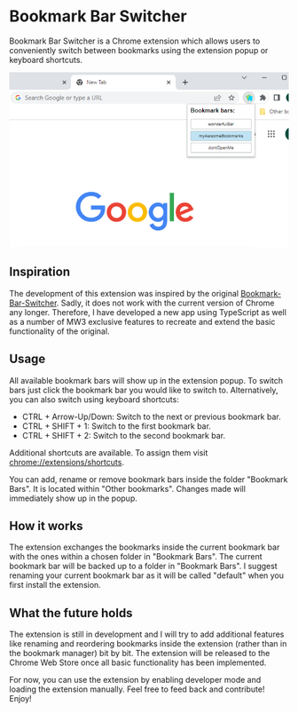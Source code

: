 # Bookmark Bar Switcher

Bookmark Bar Switcher is a Chrome extension which allows users to conveniently switch between bookmarks using the
extension popup or keyboard shortcuts.

<p align="center">
    <img src="media/extension.png" alt="Bookmark Bar Switcher interface">
</p>

## Inspiration

The development of this extension was inspired by the
original [Bookmark-Bar-Switcher](https://github.com/zoeesilcock/Bookmark-Bar-Switcher). Sadly, it does not work with the
current version of Chrome any longer. Therefore, I have developed a new app using TypeScript as well as a number of MW3
exclusive features to recreate and extend the basic functionality of the original.

## Usage

All available bookmark bars will show up in the extension popup. To switch bars just click the bookmark bar you would like to switch to. Alternatively, you can also switch using keyboard shortcuts:
* CTRL + Arrow-Up/Down: Switch to the next or previous bookmark bar.
* CTRL + SHIFT + 1: Switch to the first bookmark bar.
* CTRL + SHIFT + 2: Switch to the second bookmark bar.

Additional shortcuts are available. To assign them visit [chrome://extensions/shortcuts]().

You can add, rename or remove bookmark bars inside the folder "Bookmark Bars". It is located within "Other bookmarks". Changes made will immediately show up in the popup.

## How it works

The extension exchanges the bookmarks inside the current bookmark bar with the ones within a chosen folder in "Bookmark Bars". The current bookmark bar will be backed up to a folder in "Bookmark Bars".  I suggest renaming your current bookmark bar as it will be called "default" when you first install the extension.

## What the future holds

The extension is still in development and I will try to add additional features like renaming and reordering bookmarks inside the extension (rather than in the bookmark manager)
bit by bit. The extension will be released to the Chrome Web Store once all basic functionality has been
implemented.

For now, you can use the extension by enabling developer mode and loading the extension manually. Feel free to feed back and contribute!
Enjoy!
